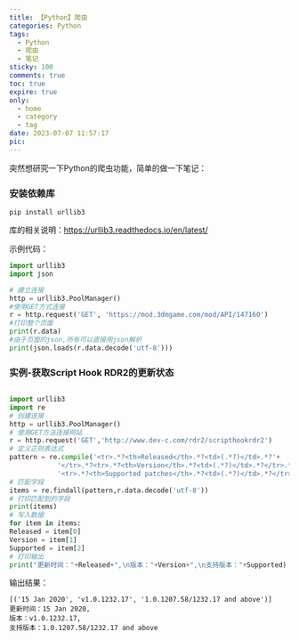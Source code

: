 ```yaml
---
title: 【Python】爬虫
categories: Python
tags:
  - Python 
  - 爬虫 
  - 笔记
sticky: 100
comments: true
toc: true
expire: true
only:
  - home
  - category
  - tag
date: 2023-07-07 11:57:17
pic:
---
```


突然想研究一下Python的爬虫功能，简单的做一下笔记：

### 安装依赖库
```
pip install urllib3
```

库的相关说明：https://urllib3.readthedocs.io/en/latest/

示例代码：
```python
import urllib3
import json

# 建立连接
http = urllib3.PoolManager()
#使用GET方式连接
r = http.request('GET', 'https://mod.3dmgame.com/mod/API/147160')
#打印整个页面
print(r.data)
#由于页面的json,所有可以直接用json解析
print(json.loads(r.data.decode('utf-8')))
```

### 实例-获取Script Hook RDR2的更新状态
```python

import urllib3
import re
# 创建连接
http = urllib3.PoolManager()
# 使用GET方法连接网站
r = http.request('GET','http://www.dev-c.com/rdr2/scripthookrdr2')
# 定义正则表达式
pattern = re.compile('<tr>.*?<th>Released</th>.*?<td>(.*?)</td>.*?'+
			'</tr>.*?<tr>.*?<th>Version</th>.*?<td>(.*?)</td>.*?</tr>.*?'+
			'<tr>.*?<th>Supported patches</th>.*?<td>(.*?)</td>.*?</tr>',re.S)
# 匹配字段
items = re.findall(pattern,r.data.decode('utf-8'))
# 打印匹配到的字段
print(items)
# 写入数据
for item in items:
Released = item[0]
Version = item[1]
Supported = item[2]
# 打印输出
print("更新时间："+Released+",\n版本："+Version+",\n支持版本："+Supported)
```
输出结果：
```
[('15 Jan 2020', 'v1.0.1232.17', '1.0.1207.58/1232.17 and above')]
更新时间：15 Jan 2020,
版本：v1.0.1232.17,
支持版本：1.0.1207.58/1232.17 and above
```